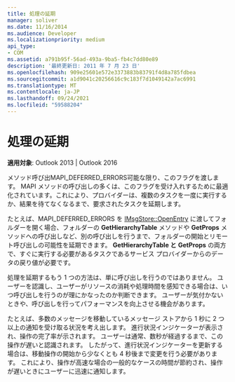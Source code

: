 ```yaml
---
title: 処理の延期
manager: soliver
ms.date: 11/16/2014
ms.audience: Developer
ms.localizationpriority: medium
api_type:
- COM
ms.assetid: a791b95f-56ad-493a-9ba5-fb4c7dd80e89
description: '最終更新日: 2011 年 7 月 23 日'
ms.openlocfilehash: 909e25601e572e3373883b83791f4d8a785fdbea
ms.sourcegitcommit: a1d9041c20256616c9c183f7d1049142a7ac6991
ms.translationtype: MT
ms.contentlocale: ja-JP
ms.lasthandoff: 09/24/2021
ms.locfileid: "59588204"
---
```

# <a name="deferring-processing"></a>処理の延期

  
  
**適用対象**: Outlook 2013 | Outlook 2016 
  
メソッド呼び出MAPI_DEFERRED_ERRORS可能な限り、このフラグを渡します。 MAPI メソッドの呼び出しの多くは、このフラグを受け入れするために最適化されています。これにより、プロバイダーは、複数のタスクを一度に実行するか、結果を待てなくなるまで、要求されたタスクを延期します。
  
たとえば、MAPI_DEFERRED_ERRORS を [IMsgStore::OpenEntry](imsgstore-openentry.md) に渡してフォルダーを開く場合、フォルダーの **GetHierarchyTable** メソッドや **GetProps** メソッドへの呼び出しなど、別の呼び出しを行うまで、フォルダーの開始とリモート呼び出しの可能性を延期できます。 **GetHierarchyTable と** **GetProps** の両方で、すぐに実行する必要があるタスクであるサービス プロバイダーからのデータの戻り値が必要です。 
  
処理を延期するもう 1 つの方法は、単に呼び出しを行うのではありません。 ユーザーを認識し、ユーザーがリソースの消耗や処理時間を感知できる場合は、いつ呼び出しを行うのが理にかなったのか判断できます。 ユーザーが気付かないときや、呼び出しを行ってパフォーマンスを向上させる機会があります。
  
たとえば、多数のメッセージを移動しているメッセージ ストアから 1 秒に 2 つ以上の通知を受け取る状況を考え出します。 進行状況インジケーターが表示され、操作の完了率が示されます。 ユーザーは通常、数秒が経過するまで、この操作が遅いと認識されます。 したがって、進行状況インジケーターを更新する場合は、移動操作の開始から少なくとも 4 秒後まで変更を行う必要があります。 これにより、操作が高速な場合の一般的なケースの時間が節約され、操作が遅いときにユーザーに迅速に通知します。
  

